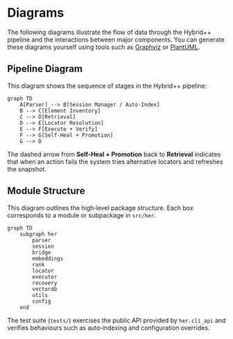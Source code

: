 # Diagrams

The following diagrams illustrate the flow of data through the Hybrid++ pipeline and the interactions between major components.  You can generate these diagrams yourself using tools such as [Graphviz](https://graphviz.org) or [PlantUML](https://plantuml.com).

## Pipeline Diagram

This diagram shows the sequence of stages in the Hybrid++ pipeline:

```mermaid
graph TD
    A[Parser] --> B[Session Manager / Auto‑Index]
    B --> C[Element Inventory]
    C --> D[Retrieval]
    D --> E[Locator Resolution]
    E --> F[Execute + Verify]
    F --> G[Self‑Heal + Promotion]
    G --> D
```

The dashed arrow from **Self‑Heal + Promotion** back to **Retrieval** indicates that when an action fails the system tries alternative locators and refreshes the snapshot.

## Module Structure

This diagram outlines the high‑level package structure.  Each box corresponds to a module or subpackage in ``src/her``.

```mermaid
graph TD
    subgraph her
        parser
        session
        bridge
        embeddings
        rank
        locator
        executor
        recovery
        vectordb
        utils
        config
    end
```

The test suite (`tests/`) exercises the public API provided by `her.cli_api` and verifies behaviours such as auto‑indexing and configuration overrides.
